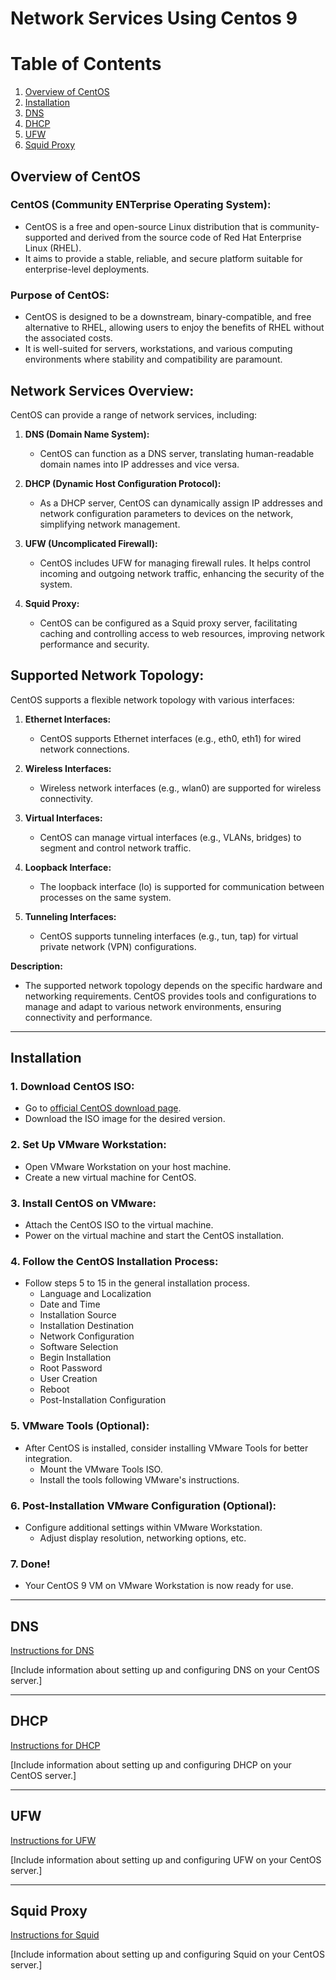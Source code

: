 # Network Services Using Centos 9
# Table of Contents
1. [Overview of CentOS](#Overview)
2. [Installation](#install)
3. [DNS](#dns)
4. [DHCP](#dhcp)
5. [UFW](#ufw)
6. [Squid Proxy](#squid-proxy)
## Overview of CentOS <a name="Overview"></a>

### CentOS (Community ENTerprise Operating System):

- CentOS is a free and open-source Linux distribution that is community-supported and derived from the source code of Red Hat Enterprise Linux (RHEL).
- It aims to provide a stable, reliable, and secure platform suitable for enterprise-level deployments.

### Purpose of CentOS:

- CentOS is designed to be a downstream, binary-compatible, and free alternative to RHEL, allowing users to enjoy the benefits of RHEL without the associated costs.
- It is well-suited for servers, workstations, and various computing environments where stability and compatibility are paramount.

## Network Services Overview:

CentOS can provide a range of network services, including:

1. **DNS (Domain Name System):**
   - CentOS can function as a DNS server, translating human-readable domain names into IP addresses and vice versa.

2. **DHCP (Dynamic Host Configuration Protocol):**
   - As a DHCP server, CentOS can dynamically assign IP addresses and network configuration parameters to devices on the network, simplifying network management.

3. **UFW (Uncomplicated Firewall):**
   - CentOS includes UFW for managing firewall rules. It helps control incoming and outgoing network traffic, enhancing the security of the system.

4. **Squid Proxy:**
   - CentOS can be configured as a Squid proxy server, facilitating caching and controlling access to web resources, improving network performance and security.

## Supported Network Topology:

CentOS supports a flexible network topology with various interfaces:

1. **Ethernet Interfaces:**
   - CentOS supports Ethernet interfaces (e.g., eth0, eth1) for wired network connections.

2. **Wireless Interfaces:**
   - Wireless network interfaces (e.g., wlan0) are supported for wireless connectivity.

3. **Virtual Interfaces:**
   - CentOS can manage virtual interfaces (e.g., VLANs, bridges) to segment and control network traffic.

4. **Loopback Interface:**
   - The loopback interface (lo) is supported for communication between processes on the same system.

5. **Tunneling Interfaces:**
   - CentOS supports tunneling interfaces (e.g., tun, tap) for virtual private network (VPN) configurations.

**Description:**
- The supported network topology depends on the specific hardware and networking requirements. CentOS provides tools and configurations to manage and adapt to various network environments, ensuring connectivity and performance.

---

## Installation <a name="install"></a>

### 1. Download CentOS ISO:
- Go to [official CentOS download page](https://www.centos.org/centos-stream/).
- Download the ISO image for the desired version.

### 2. Set Up VMware Workstation:
- Open VMware Workstation on your host machine.
- Create a new virtual machine for CentOS.

### 3. Install CentOS on VMware:
- Attach the CentOS ISO to the virtual machine.
- Power on the virtual machine and start the CentOS installation.

### 4. Follow the CentOS Installation Process:
- Follow steps 5 to 15 in the general installation process.
  - Language and Localization
  - Date and Time
  - Installation Source
  - Installation Destination
  - Network Configuration
  - Software Selection
  - Begin Installation
  - Root Password
  - User Creation
  - Reboot
  - Post-Installation Configuration

### 5. VMware Tools (Optional):
- After CentOS is installed, consider installing VMware Tools for better integration.
  - Mount the VMware Tools ISO.
  - Install the tools following VMware's instructions.

### 6. Post-Installation VMware Configuration (Optional):
- Configure additional settings within VMware Workstation.
  - Adjust display resolution, networking options, etc.

### 7. Done!
- Your CentOS 9 VM on VMware Workstation is now ready for use.

---

## DNS <a name="dns"></a>

[Instructions for DNS](DNS/dns-instructions.md)

[Include information about setting up and configuring DNS on your CentOS server.]

---

## DHCP <a name="dhcp"></a>

[Instructions for DHCP](DHCP/dhcp-Instructions.md)

[Include information about setting up and configuring DHCP on your CentOS server.]

---

## UFW <a name="ufw"></a>

[Instructions for UFW](UFW/ufw-Instructions.md)

[Include information about setting up and configuring UFW on your CentOS server.]

---

## Squid Proxy <a name="squid-proxy"></a>

[Instructions for Squid](SQUID/Squid-Instructions.md)

[Include information about setting up and configuring Squid on your CentOS server.]
